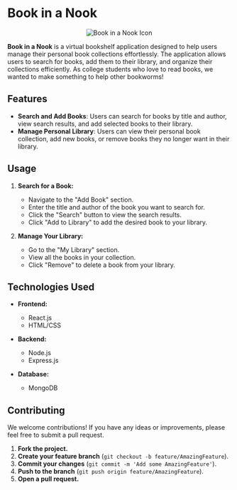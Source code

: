 # Book in a Nook
<div align="center">
  <img src="https://github.com/GloverTheProgrammer/Book-In-A-Nook/assets/117209189/dced2dab-9cea-45cf-a56d-f69efe193649](https://github.com/GloverTheProgrammer/Book-In-A-Nook/assets/117209189/020be01b-b5eb-4db4-837a-604a6a3555e3)" alt="Book in a Nook Icon" />
</div>

**Book in a Nook** is a virtual bookshelf application designed to help users manage their personal book collections effortlessly. The application allows users to search for books, add them to their library, and organize their collections efficiently. As college students who love to read books, we wanted to make something to help other bookworms!

## Features

- **Search and Add Books**: Users can search for books by title and author, view search results, and add selected books to their library.
- **Manage Personal Library**: Users can view their personal book collection, add new books, or remove books they no longer want in their library.

## Usage

1. **Search for a Book:**
    - Navigate to the "Add Book" section.
    - Enter the title and author of the book you want to search for.
    - Click the "Search" button to view the search results.
    - Click "Add to Library" to add the desired book to your library.

2. **Manage Your Library:**
    - Go to the "My Library" section.
    - View all the books in your collection.
    - Click "Remove" to delete a book from your library.

## Technologies Used

- **Frontend:**
  - React.js
  - HTML/CSS

- **Backend:**
  - Node.js
  - Express.js

- **Database:**
  - MongoDB

## Contributing

We welcome contributions! If you have any ideas or improvements, please feel free to submit a pull request.

1. **Fork the project.**
2. **Create your feature branch** (`git checkout -b feature/AmazingFeature`).
3. **Commit your changes** (`git commit -m 'Add some AmazingFeature'`).
4. **Push to the branch** (`git push origin feature/AmazingFeature`).
5. **Open a pull request.**
